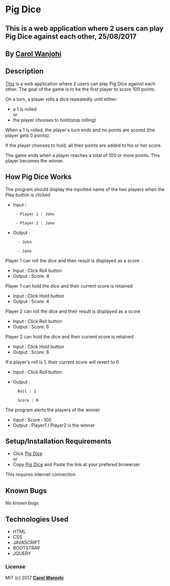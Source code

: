 # Pig Dice

## This is a web application where 2 users can play Pig Dice against each other, 25/08/2017 

## By **[Carol Wanjohi](https://github.com/carolwanjohi)**

## Description

[This](https://carolwanjohi.github.io/pig-dice/) is a web application where 2 users can play Pig Dice against each other. The goal of the game is to be the first player to score 100 points.

On a turn, a player rolls a dice repeatedly until either:
* a 1 is rolled <br/>
  or <br/>
* the player chooses to hold(stop rolling)

When a 1 is rolled, the player's turn ends and no points are scored (the player gets 0 points).

If the player chooses to hold, all their points are added to his or her score.

The game ends when a player reaches a total of 100 or more points. This player becomes the winner.

## How Pig Dice Works

The program should display the inputted name of the two players when the Play button is clicked
- Input : 

       - Player 1 : John 
       
       - Player 2 : Jane
        
- Output : 

        - John 
        
        - Jane

Player 1 can roll the dice and their result is displayed as a score
- Input : Click Roll button
- Output : Score: 4

Player 1 can hold the dice and their current score is retained
- Input : Click Hold button
- Output : Score: 4

Player 2 can roll the dice and their result is displayed as a score
- Input : Click Roll button
- Output : Score: 6

Player 2 can hold the dice and their current score is retained
- Input : Click Hold button
- Output : Score: 6

If a player's roll is 1, their current score will revert to 0
- Input : Click Roll button
- Output :

        Roll : 1
        
        Score : 0

The program alerts the players of the winner
- Input : Score : 100
- Output : Player1 / Player2 is the winner

## Setup/Installation Requirements

* Click [Pig Dice](https://carolwanjohi.github.io/pig-dice/) <br/>
  or <br/>
* Copy [Pig Dice](https://carolwanjohi.github.io/pig-dice/) and  Paste the link at your prefered browerser

This requires internet connection

## Known Bugs

No known bugs

## Technologies Used

- HTML
- CSS
- JAVASCRIPT
- BOOTSTRAP
- JQUERY

### License

MIT (c) 2017 **[Carol Wanjohi](https://github.com/carolwanjohi)**

